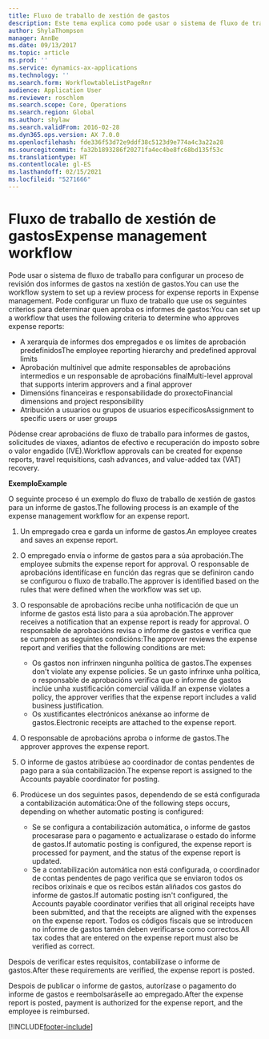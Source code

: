 ```yaml
---
title: Fluxo de traballo de xestión de gastos
description: Este tema explica como pode usar o sistema de fluxo de traballo en Microsoft Dynamics 365 Finance, para configurar un proceso de revisión dos informes de gastos na xestión de gastos.
author: ShylaThompson
manager: AnnBe
ms.date: 09/13/2017
ms.topic: article
ms.prod: ''
ms.service: dynamics-ax-applications
ms.technology: ''
ms.search.form: WorkflowtableListPageRnr
audience: Application User
ms.reviewer: roschlom
ms.search.scope: Core, Operations
ms.search.region: Global
ms.author: shylaw
ms.search.validFrom: 2016-02-28
ms.dyn365.ops.version: AX 7.0.0
ms.openlocfilehash: fde336f53d72e9ddf38c5123d9e774a4c3a22a28
ms.sourcegitcommit: fa32b1893286f20271fa4ec4be8fc68bd135f53c
ms.translationtype: HT
ms.contentlocale: gl-ES
ms.lasthandoff: 02/15/2021
ms.locfileid: "5271666"
---
```

# <a name="expense-management-workflow"></a><span data-ttu-id="07030-103">Fluxo de traballo de xestión de gastos</span><span class="sxs-lookup"><span data-stu-id="07030-103">Expense management workflow</span></span>

<span data-ttu-id="07030-104">Pode usar o sistema de fluxo de traballo para configurar un proceso de revisión dos informes de gastos na xestión de gastos.</span><span class="sxs-lookup"><span data-stu-id="07030-104">You can use the workflow system to set up a review process for expense reports in Expense management.</span></span> <span data-ttu-id="07030-105">Pode configurar un fluxo de traballo que use os seguintes criterios para determinar quen aproba os informes de gastos:</span><span class="sxs-lookup"><span data-stu-id="07030-105">You can set up a workflow that uses the following criteria to determine who approves expense reports:</span></span>

- <span data-ttu-id="07030-106">A xerarquía de informes dos empregados e os límites de aprobación predefinidos</span><span class="sxs-lookup"><span data-stu-id="07030-106">The employee reporting hierarchy and predefined approval limits</span></span>
- <span data-ttu-id="07030-107">Aprobación multinivel que admite responsables de aprobacións intermedios e un responsable de aprobacións final</span><span class="sxs-lookup"><span data-stu-id="07030-107">Multi-level approval that supports interim approvers and a final approver</span></span>
- <span data-ttu-id="07030-108">Dimensións financeiras e responsabilidade do proxecto</span><span class="sxs-lookup"><span data-stu-id="07030-108">Financial dimensions and project responsibility</span></span>
- <span data-ttu-id="07030-109">Atribución a usuarios ou grupos de usuarios específicos</span><span class="sxs-lookup"><span data-stu-id="07030-109">Assignment to specific users or user groups</span></span>

<span data-ttu-id="07030-110">Pódense crear aprobacións de fluxo de traballo para informes de gastos, solicitudes de viaxes, adiantos de efectivo e recuperación do imposto sobre o valor engadido (IVE).</span><span class="sxs-lookup"><span data-stu-id="07030-110">Workflow approvals can be created for expense reports, travel requisitions, cash advances, and value-added tax (VAT) recovery.</span></span>

<span data-ttu-id="07030-111">**Exemplo**</span><span class="sxs-lookup"><span data-stu-id="07030-111">**Example**</span></span>

<span data-ttu-id="07030-112">O seguinte proceso é un exemplo do fluxo de traballo de xestión de gastos para un informe de gastos.</span><span class="sxs-lookup"><span data-stu-id="07030-112">The following process is an example of the expense management workflow for an expense report.</span></span>

1. <span data-ttu-id="07030-113">Un empregado crea e garda un informe de gastos.</span><span class="sxs-lookup"><span data-stu-id="07030-113">An employee creates and saves an expense report.</span></span>
2. <span data-ttu-id="07030-114">O empregado envía o informe de gastos para a súa aprobación.</span><span class="sxs-lookup"><span data-stu-id="07030-114">The employee submits the expense report for approval.</span></span> <span data-ttu-id="07030-115">O responsable de aprobacións identifícase en función das regras que se definiron cando se configurou o fluxo de traballo.</span><span class="sxs-lookup"><span data-stu-id="07030-115">The approver is identified based on the rules that were defined when the workflow was set up.</span></span>
3. <span data-ttu-id="07030-116">O responsable de aprobacións recibe unha notificación de que un informe de gastos está listo para a súa aprobación.</span><span class="sxs-lookup"><span data-stu-id="07030-116">The approver receives a notification that an expense report is ready for approval.</span></span> <span data-ttu-id="07030-117">O responsable de aprobacións revisa o informe de gastos e verifica que se cumpren as seguintes condicións:</span><span class="sxs-lookup"><span data-stu-id="07030-117">The approver reviews the expense report and verifies that the following conditions are met:</span></span>

    - <span data-ttu-id="07030-118">Os gastos non infrinxen ningunha política de gastos.</span><span class="sxs-lookup"><span data-stu-id="07030-118">The expenses don't violate any expense policies.</span></span> <span data-ttu-id="07030-119">Se un gasto infrinxe unha política, o responsable de aprobacións verifica que o informe de gastos inclúe unha xustificación comercial válida.</span><span class="sxs-lookup"><span data-stu-id="07030-119">If an expense violates a policy, the approver verifies that the expense report includes a valid business justification.</span></span>
    - <span data-ttu-id="07030-120">Os xustificantes electrónicos anéxanse ao informe de gastos.</span><span class="sxs-lookup"><span data-stu-id="07030-120">Electronic receipts are attached to the expense report.</span></span>

4. <span data-ttu-id="07030-121">O responsable de aprobacións aproba o informe de gastos.</span><span class="sxs-lookup"><span data-stu-id="07030-121">The approver approves the expense report.</span></span>
5. <span data-ttu-id="07030-122">O informe de gastos atribúese ao coordinador de contas pendentes de pago para a súa contabilización.</span><span class="sxs-lookup"><span data-stu-id="07030-122">The expense report is assigned to the Accounts payable coordinator for posting.</span></span>
6. <span data-ttu-id="07030-123">Prodúcese un dos seguintes pasos, dependendo de se está configurada a contabilización automática:</span><span class="sxs-lookup"><span data-stu-id="07030-123">One of the following steps occurs, depending on whether automatic posting is configured:</span></span>

    - <span data-ttu-id="07030-124">Se se configura a contabilización automática, o informe de gastos procesarase para o pagamento e actualizarase o estado do informe de gastos.</span><span class="sxs-lookup"><span data-stu-id="07030-124">If automatic posting is configured, the expense report is processed for payment, and the status of the expense report is updated.</span></span>
    - <span data-ttu-id="07030-125">Se a contabilización automática non está configurada, o coordinador de contas pendentes de pago verifica que se enviaron todos os recibos orixinais e que os recibos están aliñados cos gastos do informe de gastos.</span><span class="sxs-lookup"><span data-stu-id="07030-125">If automatic posting isn't configured, the Accounts payable coordinator verifies that all original receipts have been submitted, and that the receipts are aligned with the expenses on the expense report.</span></span> <span data-ttu-id="07030-126">Todos os códigos fiscais que se introducen no informe de gastos tamén deben verificarse como correctos.</span><span class="sxs-lookup"><span data-stu-id="07030-126">All tax codes that are entered on the expense report must also be verified as correct.</span></span>

<span data-ttu-id="07030-127">Despois de verificar estes requisitos, contabilízase o informe de gastos.</span><span class="sxs-lookup"><span data-stu-id="07030-127">After these requirements are verified, the expense report is posted.</span></span>

<span data-ttu-id="07030-128">Despois de publicar o informe de gastos, autorízase o pagamento do informe de gastos e reembolsaráselle ao empregado.</span><span class="sxs-lookup"><span data-stu-id="07030-128">After the expense report is posted, payment is authorized for the expense report, and the employee is reimbursed.</span></span>


[!INCLUDE[footer-include](../includes/footer-banner.md)]